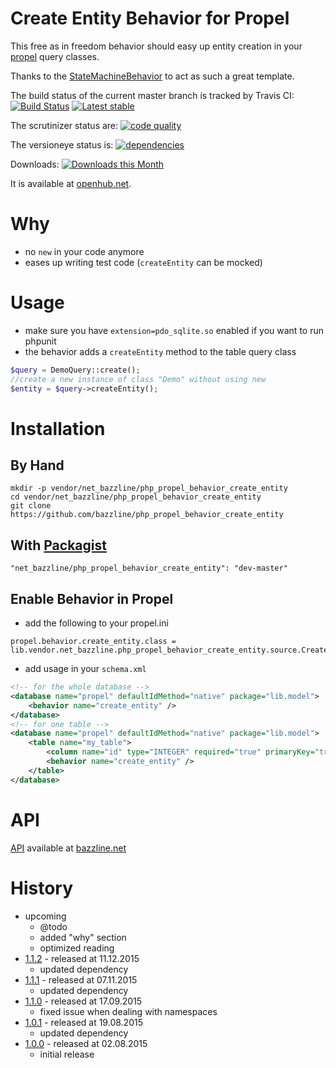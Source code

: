 # Create Entity Behavior for Propel

This free as in freedom behavior should easy up entity creation in your [propel](http://www.propelorm.org) query classes.

Thanks to the [StateMachineBehavior](https://github.com/willdurand/StateMachineBehavior) to act as such a great template.

The build status of the current master branch is tracked by Travis CI: 
[![Build Status](https://travis-ci.org/bazzline/php_propel_behavior_create_entity.png?branch=master)](http://travis-ci.org/bazzline/php_propel_behavior_create_entity)
[![Latest stable](https://img.shields.io/packagist/v/net_bazzline/php_propel_behavior_create_entity.svg)](https://packagist.org/packages/net_bazzline/php_propel_behavior_create_entity)

The scrutinizer status are:
[![code quality](https://scrutinizer-ci.com/g/bazzline/php_propel_behavior_create_entity/badges/quality-score.png?b=master)](https://scrutinizer-ci.com/g/bazzline/php_propel_behavior_create_entity/)

The versioneye status is:
[![dependencies](https://www.versioneye.com/user/projects/55be795c653762002000209a/badge.svg?style=flat)](https://www.versioneye.com/user/projects/55be795c653762002000209a)

Downloads:
[![Downloads this Month](https://img.shields.io/packagist/dm/net_bazzline/php_propel_behavior_create_entity.svg)](https://packagist.org/packages/net_bazzline/php_propel_behavior_create_entity)

It is available at [openhub.net](https://openhub.net/p/php_propel_behavior_create_entity).

# Why

* no `new` in your code anymore
* eases up writing test code (`createEntity` can be mocked)

# Usage

* make sure you have `extension=pdo_sqlite.so` enabled if you want to run phpunit
* the behavior adds a `createEntity` method to the table query class
```php
$query = DemoQuery::create();
//create a new instance of class "Demo" without using new
$entity = $query->createEntity();
```

# Installation

## By Hand

```
mkdir -p vendor/net_bazzline/php_propel_behavior_create_entity
cd vendor/net_bazzline/php_propel_behavior_create_entity
git clone https://github.com/bazzline/php_propel_behavior_create_entity
```

## With [Packagist](https://packagist.org/packages/net_bazzline/php_propel_behavior_create_entity)

```
"net_bazzline/php_propel_behavior_create_entity": "dev-master"
```

## Enable Behavior in Propel

* add the following to your propel.ini
```
propel.behavior.create_entity.class = lib.vendor.net_bazzline.php_propel_behavior_create_entity.source.CreateEntityBehavior
```
* add usage in your `schema.xml`
```xml
<!-- for the whole database -->
<database name="propel" defaultIdMethod="native" package="lib.model">
    <behavior name="create_entity" />
</database>
<!-- for one table -->
<database name="propel" defaultIdMethod="native" package="lib.model">
    <table name="my_table">
        <column name="id" type="INTEGER" required="true" primaryKey="true" autoIncrement="true" />
        <behavior name="create_entity" />
    </table>
</database>
```

# API 

[API](http://bazzline.net/2eafe1bfd5db29029fbe3c3fc94eddeaa6433b47/index.html) available at [bazzline.net](http://www.bazzline.net)

# History

* upcoming
    * @todo
    * added "why" section
    * optimized reading
* [1.1.2](https://github.com/bazzline/php_propel_behavior_create_entity/tree/1.1.2) - released at 11.12.2015
    * updated dependency
* [1.1.1](https://github.com/bazzline/php_propel_behavior_create_entity/tree/1.1.1) - released at 07.11.2015
    * updated dependency
* [1.1.0](https://github.com/bazzline/php_propel_behavior_create_entity/tree/1.1.0) - released at 17.09.2015
    * fixed issue when dealing with namespaces
* [1.0.1](https://github.com/bazzline/php_propel_behavior_create_entity/tree/1.0.1) - released at 19.08.2015
    * updated dependency
* [1.0.0](https://github.com/bazzline/php_propel_behavior_create_entity/tree/1.0.0) - released at 02.08.2015
    * initial release
